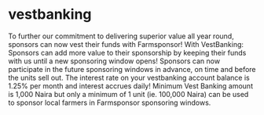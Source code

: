 # vestbanking
To further our commitment to delivering superior value all year round, sponsors can now vest their funds with Farmsponsor! With VestBanking: Sponsors can add more value to their sponsorship by keeping their funds with us until a new sponsoring window opens! Sponsors can now participate in the future sponsoring windows in advance, on time and before the units sell out. The interest rate on your vestbanking account balance is 1.25% per month and interest accrues daily! Minimum Vest Banking amount is 1,000 Naira but only a minimum of 1 unit (ie. 100,000 Naira) can be used to sponsor local farmers in Farmsponsor sponsoring windows. 
